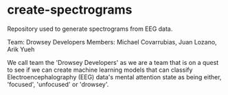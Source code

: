 # create-spectrograms
Repository used to generate spectrograms from EEG data.


Team: Drowsey Developers
Members: Michael Covarrubias, Juan Lozano, Arik Yueh

We call team the 'Drowsey Developers' as we are a team that is on a quest
to see if we can create machine learning models that can classify
Electroencephalography (EEG) data's mental attention state as being either,
'focused', 'unfocused' or 'drowsey'.
